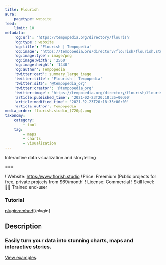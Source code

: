 ```yaml
---
title: Flourish
aura:
    pagetype: website
feed:
    limit: 10
metadata:
    'og:url': 'https://tempopedia.org/directory/flourish'
    'og:type': website
    'og:title': 'Flourish | Tempopedia'
    'og:image': 'https://tempopedia.org/directory/flourish/flourish.studio_(720p).png'
    'og:image:type': image/png
    'og:image:width': '2560'
    'og:image:height': '1440'
    'og:author': Tempopedia
    'twitter:card': summary_large_image
    'twitter:title': 'Flourish | Tempopedia'
    'twitter:site': '@tempopedia_org'
    'twitter:creator': '@tempopedia_org'
    'twitter:image': 'https://tempopedia.org/directory/flourish/flourish.studio_(720p).png'
    'article:published_time': '2021-02-23T20:18:35+00:00'
    'article:modified_time': '2021-02-23T20:18:35+00:00'
    'article:author': Tempopedia
media_order: flourish.studio_(720p).png
taxonomy:
    category:
        - tool
    tag:
        - maps
        - charts
        - visualization
---
```


Interactive data visualization and storytelling

===

! Website: https://www.florish.studio
! Price: Freemium (Public projects for free, private projects from $69/month)
! License: Commercial
! Skill level: 🏋️‍♀️ Trained end-user

### Tutorial
[plugin:embed](https://towardsdatascience.com/creating-awesome-map-data-visualizations-using-flourish-studio-6410a8e01c74)[/plugin]

## Description

### Easily turn your data into stunning charts, maps and interactive stories.
[View examples](https://flourish.studio/examples).